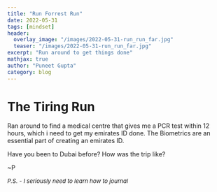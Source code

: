 ```yaml
---
title: "Run Forrest Run"
date: 2022-05-31
tags: [mindset]
header:
  overlay_image: "/images/2022-05-31-run_run_far.jpg"
  teaser: "/images/2022-05-31-run_run_far.jpg"
excerpt: "Run around to get things done"
mathjax: true
author: "Puneet Gupta"
category: blog
---
```


# The Tiring Run

Ran around to find a medical centre that gives me a PCR test within 12 hours, which i need to get my emirates ID done. The Biometrics are an essential part of creating an emirates ID.

Have you been to Dubai before? How was the trip like?

~P

<font size="2"> *P.S. - I seriously need to learn how to journal* </font>

